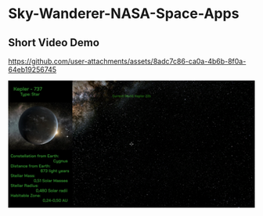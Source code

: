 # Sky-Wanderer-NASA-Space-Apps


## Short Video Demo

https://github.com/user-attachments/assets/8adc7c86-ca0a-4b6b-8f0a-64eb19256745 

![Alt Text](https://github.com/asanzra/Sky-Wanderer-NASA-Space-Apps/blob/main/Captura_info.png)
